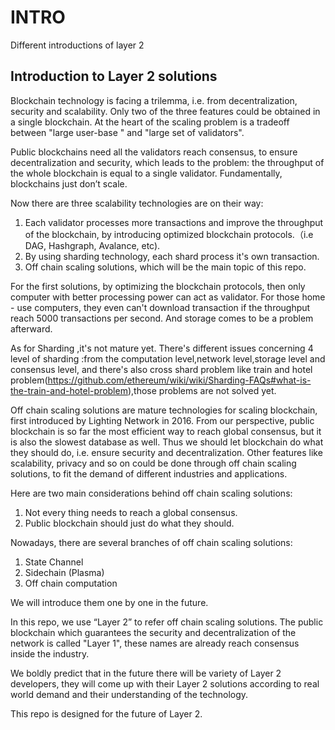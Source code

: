# INTRO
Different introductions of layer 2

## Introduction to Layer 2 solutions

Blockchain technology is facing a trilemma, i.e. from decentralization, security and scalability. Only two of the three features could be obtained in a single blockchain. At the heart of the scaling problem is a tradeoff between "large user-base " and "large set of validators".

Public blockchains need all the validators reach consensus, to ensure decentralization and security, which leads to the problem: the throughput of the whole blockchain is equal to a single validator. Fundamentally, blockchains just don’t scale.

Now there are three scalability technologies are on their way:

1. Each validator processes more transactions and improve the throughput of the blockchain, by introducing optimized blockchain protocols.（i.e DAG, Hashgraph, Avalance, etc). 
2. By using sharding technology, each shard process it's own transaction. 
3. Off chain scaling solutions, which will be the main topic of this repo.

For the first solutions, by optimizing the blockchain protocols, then only computer with better processing power can act as validator. For those home - use computers, they even can't download transaction if the throughput reach 5000 transactions per second. And storage comes to be a problem afterward.

As for Sharding ,it's not mature yet. There's different issues concerning 4 level of sharding :from the computation level,network level,storage level and consensus level, and there's also cross shard problem like train and hotel problem(https://github.com/ethereum/wiki/wiki/Sharding-FAQs#what-is-the-train-and-hotel-problem),those problems are not solved yet.

Off chain scaling solutions are mature technologies for scaling blockchain, first introduced by Lighting Network in 2016. From our perspective, public blockchain is so far the most efficient way to reach global consensus, but it is also the slowest database as well. Thus we should let blockchain do what they should do, i.e. ensure security and decentralization. Other features like scalability, privacy and so on could be done through off chain scaling solutions, to fit the demand of different industries and applications.

Here are two main considerations behind off chain scaling solutions: 
1. Not every thing needs to reach a global consensus. 
2. Public blockchain should just do what they should.

Nowadays, there are several branches of off chain scaling solutions: 
1. State Channel 
2. Sidechain (Plasma) 
3. Off chain computation

We will introduce them one by one in the future.

In this repo, we use “Layer 2” to refer off chain scaling solutions. The public blockchain which guarantees the security and decentralization of the network is called "Layer 1", these names are already reach consensus inside the industry.

We boldly predict that in the future there will be variety of Layer 2 developers, they will come up with their Layer 2 solutions according to real world demand and their understanding of the technology.

This repo is designed for the future of Layer 2.
